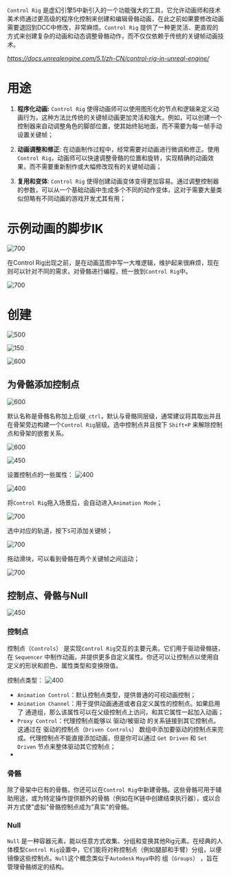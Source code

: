 `Control Rig` 是虚幻引擎5中新引入的一个功能强大的工具，它允许动画师和技术美术师通过更高级的程序化控制来创建和编辑骨骼动画，在此之前如果要修改动画需要退回到DCC中修改，非常麻烦。`Control Rig` 提供了一种更灵活、更直观的方式来创建复杂的动画和动态调整骨骼动作，而不仅仅依赖于传统的关键帧动画技术。

*https://docs.unrealengine.com/5.1/zh-CN/control-rig-in-unreal-engine/*
# 用途

1. **程序化动画:** `Control Rig` 使得动画师可以使用图形化的节点和逻辑来定义动画行为，这种方法比传统的关键帧动画更加灵活和强大。例如，可以创建一个控制器来自动调整角色的脚部位置，使其始终贴地面，而不需要为每一帧手动设置关键帧；

2. **动画调整和修正**: 在动画制作过程中，经常需要对动画进行微调和修正。使用`Control Rig`，动画师可以快速调整骨骼的位置和旋转，实现精确的动画效果，而不需要重新制作或大幅修改现有的关键帧动画；

3. **复用和变体**: `Control Rig` 使得创建动画变体变得更加容易。通过调整控制器的参数，可以从一个基础动画中生成多个不同的动作变体，这对于需要大量类似但略有不同动画的游戏开发尤其有用；

# 示例动画的脚步IK

![700](https://pic-1315225359.cos.ap-shanghai.myqcloud.com/20240310225512.png)

在Control Rig出现之前，是在动画蓝图中写一大堆逻辑，维护起来很麻烦，现在则可以针对不同的需求，对骨骼进行编程，统一放到`Control Rig`中。

![700](https://pic-1315225359.cos.ap-shanghai.myqcloud.com/20240310225633.png)

# 创建

![500](https://pic-1315225359.cos.ap-shanghai.myqcloud.com/20240310230724.png)

![150](https://pic-1315225359.cos.ap-shanghai.myqcloud.com/20240310230652.png)

![600](https://pic-1315225359.cos.ap-shanghai.myqcloud.com/20240310230814.png)

## 为骨骼添加控制点

![600](https://pic-1315225359.cos.ap-shanghai.myqcloud.com/20240310231052.png)

默认名称是骨骼名称加上后缀`_ctrl`，默认与骨骼同层级，通常建议将其取出并且在骨架旁边构建一个`Control Rig`层级。选中控制点并且按下 `Shift+P` 来解除控制点和骨架的嵌套关系。

![600](https://pic-1315225359.cos.ap-shanghai.myqcloud.com/20240310231237.png)

![450](https://pic-1315225359.cos.ap-shanghai.myqcloud.com/20240310231308.png)

设置控制点的一些属性：
![400](https://pic-1315225359.cos.ap-shanghai.myqcloud.com/20240310232818.png)

![400](https://pic-1315225359.cos.ap-shanghai.myqcloud.com/20240310232834.png)



将`Control Rig`拖入场景后，会自动进入`Animation Mode`；

![700](https://pic-1315225359.cos.ap-shanghai.myqcloud.com/20240310232208.png)

选中对应的轨道，按下`S`可添加关键帧；

![700](https://pic-1315225359.cos.ap-shanghai.myqcloud.com/20240310233652.png)

拖动滑块，可以看到骨骼在两个关键帧之间运动；

![700](https://pic-1315225359.cos.ap-shanghai.myqcloud.com/20240310233926.png)

## 控制点、骨骼与Null

![450](https://pic-1315225359.cos.ap-shanghai.myqcloud.com/20240310234252.png)

### 控制点

控制点（`Controls`） 是实现`Control Rig`交互的主要元素。它们用于驱动骨骼链，在 `Sequencer` 中制作动画，并提供更多自定义属性。你还可以让控制点以使用自定义的形状和颜色、属性类型和变换限值。 

控制点类型：
![400](https://pic-1315225359.cos.ap-shanghai.myqcloud.com/20240310234509.png)

- `Animation Control`：默认控制点类型，提供普通的可视动画控制；
- `Animation Channel`：用于提供动画通道或者自定义属性的控制点。如果启用了 通道组，那么该属性可以在父级控制点上访问，和其它属性一起加入动画；
- `Proxy Control`：代理控制点能够以 驱动/被驱动 的关系链接到其它控制点。这通过在 驱动的控制点（`Driven Controls`） 数组中添加要驱动的控制点来完成。代理控制点不能直接添加动画，但是你可以通过 `Get Driven` 和 `Set Driven` 节点来整体驱动其它控制点；
- 

### 骨骼

除了骨架中已有的骨骼，你还可以在`Control Rig`中新建骨骼。这些骨骼可用于辅助用途，或为特定操作提供额外的骨骼（例如在IK链中创建结束执行器），或以合并方式使"虚拟"骨骼控制点成为"真实"的骨骼。 

### Null

`Null` 是一种容器元素，能以任意方式收集、分组和变换其他Rig元素。在经典的人体模型`Control Rig`设置中，它们能将对称控制点（例如腿部和手臂）分组，以便镜像这些控制点。`Null`这个概念类似于`Autodesk` `Maya`中的 组（`Groups`） ，旨在管理骨骼绑定的结构。 